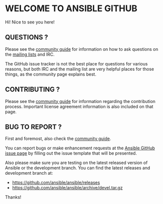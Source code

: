 # WELCOME TO ANSIBLE GITHUB

Hi! Nice to see you here!


## QUESTIONS ?

Please see the [community guide](https://docs.ansible.com/ansible/latest/community/index.html) for information on how to ask questions on the [mailing lists](https://docs.ansible.com/ansible/latest/community/communication.html#mailing-list-information) and IRC.

The GitHub issue tracker is not the best place for questions for various reasons, but both IRC and the mailing list are very helpful places for those things, as the community page explains best.


## CONTRIBUTING ?

Please see the [community guide](https://docs.ansible.com/ansible/latest/community/index.html) for information regarding the contribution process. Important license agreement information is also included on that page.


## BUG TO REPORT ?

First and foremost, also check the [community guide](https://docs.ansible.com/ansible/latest/community/index.html).

You can report bugs or make enhancement requests at the [Ansible GitHub issue page](http://github.com/ansible/ansible/issues/new) by filling out the issue template that will be presented.

Also please make sure you are testing on the latest released version of Ansible or the development branch. You can find the latest releases and development branch at:

- https://github.com/ansible/ansible/releases
- https://github.com/ansible/ansible/archive/devel.tar.gz

Thanks!
